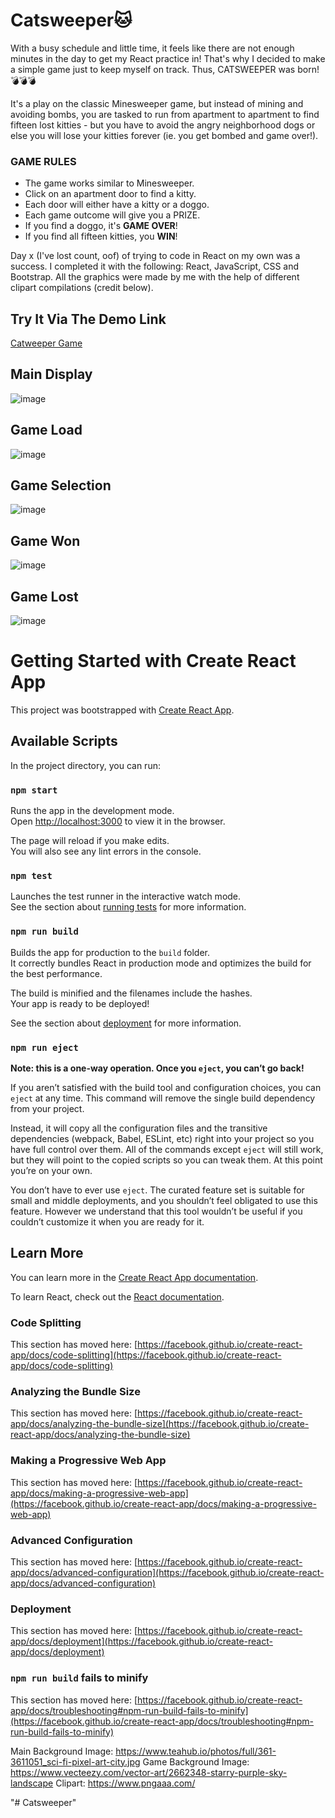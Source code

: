 # Catsweeper🐱
With a busy schedule and little time, it feels like there are not enough minutes in the day to get my React practice in! That's why I decided to make a simple game just to keep myself on track. Thus, CATSWEEPER was born!💣💣💣

It's a play on the classic Minesweeper game, but instead of mining and avoiding bombs, you are tasked to run from apartment to apartment to find fifteen lost kitties - but you have to avoid the angry neighborhood dogs or else you will lose your kitties forever (ie. you get bombed and game over!).

### GAME RULES
- The game works similar to Minesweeper.
- Click on an apartment door to find a kitty.
- Each door will either have a kitty or a doggo.
- Each game outcome will give you a PRIZE.
- If you find a doggo, it's **GAME OVER**!
- If you find all fifteen kitties, you **WIN**!

Day x (I've lost count, oof) of trying to code in React on my own was a success. I completed it with the following: React, JavaScript, CSS and Bootstrap. All the graphics were made by me with the help of different clipart compilations (credit below).

## Try It Via The Demo Link ## 
[Catweeper Game](catsweeper-c.herokuapp.com/)

## Main Display
![image](https://user-images.githubusercontent.com/87696858/134524373-6e93fe91-85bd-4410-a366-1a70308959b8.png)

## Game Load
![image](https://user-images.githubusercontent.com/87696858/134524389-1c62df2a-99e5-4c61-b44e-de4814db6fbd.png)

## Game Selection
![image](https://user-images.githubusercontent.com/87696858/134524490-2a3098df-d030-4a4d-b54e-3d70a7147701.png)

## Game Won
![image](https://user-images.githubusercontent.com/87696858/134524415-545ad78b-2bf6-497d-a830-e9c96fad4283.png)

## Game Lost
![image](https://user-images.githubusercontent.com/87696858/134524434-38a02bb4-1298-4393-bbfe-047879ccb4c3.png)

# Getting Started with Create React App

This project was bootstrapped with [Create React App](https://github.com/facebook/create-react-app).

## Available Scripts

In the project directory, you can run:

### `npm start`

Runs the app in the development mode.\
Open [http://localhost:3000](http://localhost:3000) to view it in the browser.

The page will reload if you make edits.\
You will also see any lint errors in the console.

### `npm test`

Launches the test runner in the interactive watch mode.\
See the section about [running tests](https://facebook.github.io/create-react-app/docs/running-tests) for more information.

### `npm run build`

Builds the app for production to the `build` folder.\
It correctly bundles React in production mode and optimizes the build for the best performance.

The build is minified and the filenames include the hashes.\
Your app is ready to be deployed!

See the section about [deployment](https://facebook.github.io/create-react-app/docs/deployment) for more information.

### `npm run eject`

**Note: this is a one-way operation. Once you `eject`, you can’t go back!**

If you aren’t satisfied with the build tool and configuration choices, you can `eject` at any time. This command will remove the single build dependency from your project.

Instead, it will copy all the configuration files and the transitive dependencies (webpack, Babel, ESLint, etc) right into your project so you have full control over them. All of the commands except `eject` will still work, but they will point to the copied scripts so you can tweak them. At this point you’re on your own.

You don’t have to ever use `eject`. The curated feature set is suitable for small and middle deployments, and you shouldn’t feel obligated to use this feature. However we understand that this tool wouldn’t be useful if you couldn’t customize it when you are ready for it.

## Learn More

You can learn more in the [Create React App documentation](https://facebook.github.io/create-react-app/docs/getting-started).

To learn React, check out the [React documentation](https://reactjs.org/).

### Code Splitting

This section has moved here: [https://facebook.github.io/create-react-app/docs/code-splitting](https://facebook.github.io/create-react-app/docs/code-splitting)

### Analyzing the Bundle Size

This section has moved here: [https://facebook.github.io/create-react-app/docs/analyzing-the-bundle-size](https://facebook.github.io/create-react-app/docs/analyzing-the-bundle-size)

### Making a Progressive Web App

This section has moved here: [https://facebook.github.io/create-react-app/docs/making-a-progressive-web-app](https://facebook.github.io/create-react-app/docs/making-a-progressive-web-app)

### Advanced Configuration

This section has moved here: [https://facebook.github.io/create-react-app/docs/advanced-configuration](https://facebook.github.io/create-react-app/docs/advanced-configuration)

### Deployment

This section has moved here: [https://facebook.github.io/create-react-app/docs/deployment](https://facebook.github.io/create-react-app/docs/deployment)

### `npm run build` fails to minify

This section has moved here: [https://facebook.github.io/create-react-app/docs/troubleshooting#npm-run-build-fails-to-minify](https://facebook.github.io/create-react-app/docs/troubleshooting#npm-run-build-fails-to-minify)

Main Background Image: https://www.teahub.io/photos/full/361-3611051_sci-fi-pixel-art-city.jpg
Game Background Image: https://www.vecteezy.com/vector-art/2662348-starry-purple-sky-landscape
Clipart: https://www.pngaaa.com/

"# Catsweeper" 

